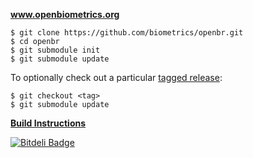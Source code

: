 **www.openbiometrics.org**

    $ git clone https://github.com/biometrics/openbr.git
    $ cd openbr
    $ git submodule init
    $ git submodule update
    
To optionally check out a particular [tagged release](https://github.com/biometrics/openbr/releases):

    $ git checkout <tag>
    $ git submodule update

**[Build Instructions](http://openbiometrics.org/doxygen/latest/installation.html)**


[![Bitdeli Badge](https://d2weczhvl823v0.cloudfront.net/biometrics/openbr/trend.png)](https://bitdeli.com/free "Bitdeli Badge")


